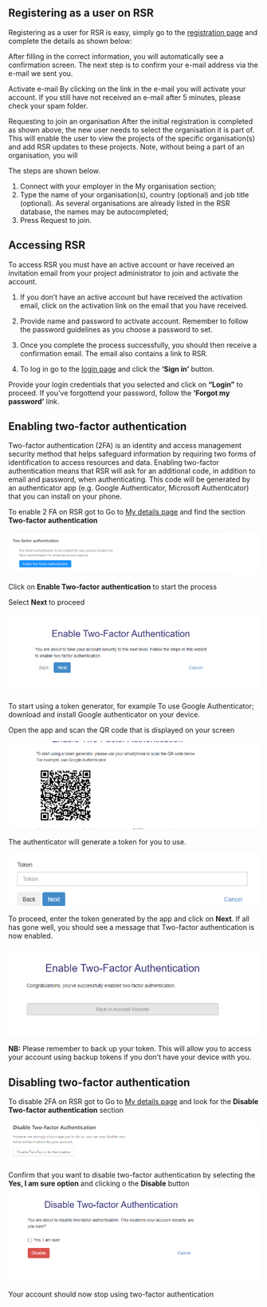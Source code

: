 ## Registering as a user on RSR
Registering as a user for RSR is easy, simply go to the [registration page](http://rsr.akvo.org/en/register/) and complete the details as shown below:

After filling in the correct information, you will automatically see a confirmation screen. The next step is to confirm your e-mail address via the e-mail we sent you.

Activate e-mail
By clicking on the link in the e-mail you will activate your account. If you still have not received an e-mail after 5 minutes, please check your spam folder.

Requesting to join an organisation
After the initial registration is completed as shown above, the new user needs to select the organisation it is part of. This will enable the user to view the projects of the specific organisation(s) and add RSR updates to these projects. Note, without being a part of an organisation, you will 

The steps are shown below.

1. Connect with your employer in the My organisation section;
2. Type the name of your organisation(s), country (optional) and job title (optional). As several organisations are already listed in the RSR database, the names may be autocompleted;
3. Press Request to join. 



## Accessing RSR
To access RSR you must have an active account or have received an invitation email from your project administrator to join and activate the account.


1. If you don’t have an active account but have received the activation email, click on the activation link on the email that you have received.


2. Provide name and password to activate account. Remember to follow the password guidelines as you choose a password to set.


3. Once you complete the process successfully, you should then receive a confirmation email. The email also contains a link to RSR.


4. To log in go to the [login page](https://rsr.akvo.org) and click the **‘Sign in’** button. 


Provide your login credentials that you selected and click on **“Login”** to proceed. If you’ve forgottend your password, follow the **‘Forgot my password’** link.


## Enabling two-factor authentication

Two-factor authentication (2FA) is an identity and access management security method that helps safeguard information by requiring two forms of identification to access resources and data. Enabling two-factor authentication means that RSR will ask for an additional code, in addition to email and password, when authenticating. This code will be generated by an authenticator app (e.g. Google Authenticator, Microsoft Authenticator) that you can install on your phone.

To enable 2 FA on RSR got to Go to [My details page](https://rsr.akvo.org/my-rsr/my-details/) and find the section **Two-factor authentication**

![Enabling two-factor authentication](media/enable_2fa.png)

Click on **Enable Two-factor authentication** to start the process

Select **Next** to proceed

![Enabling two-factor authentication](media/enable_2fa_1.png)

To start using a token generator, for example To use Google Authenticator; download and install Google authenticator on your device.

Open the app and scan the QR code that is displayed on your screen

![Enabling two-factor authentication](media/enable_2fa_token.png)

The authenticator will generate a token for you to use. 

![Enabling two-factor authentication](media/enable_2fa_token_key.png)

To proceed, enter the token generated by the app and click on **Next**. If all has gone well, you should see a message that Two-factor authentication is now enabled.

![Enabling two-factor authentication](media/enable_2fa_success.png)

**NB:** Please remember to back up your token. This will allow you to access your account using backup tokens if you don't have your device with you.


## Disabling two-factor authentication

To disable 2FA on RSR got to Go to [My details page](https://rsr.akvo.org/my-rsr/my-details/) and look for the **Disable Two-factor authentication** section

![Disabling two-factor authentication](media/disable_2fa.png)

Confirm that you want to disable two-factor authentication by selecting the **Yes, I am sure option** and clicking o the **Disable** button
![Disabling two-factor authentication](media/confirm_disable_2fa.png)

Your account should now stop using two-factor authentication